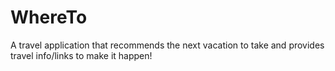 # WhereTo
A travel application that recommends the next vacation to take and provides travel info/links to make it happen!
